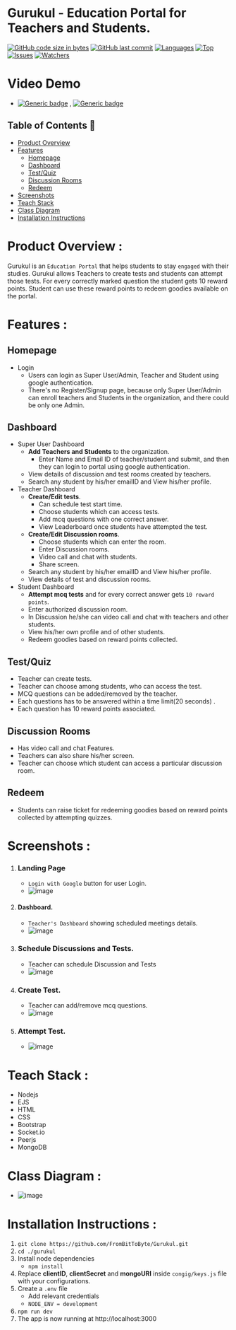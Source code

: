 # Gurukul - Education Portal for Teachers and Students.

[![GitHub code size in bytes](https://img.shields.io/github/languages/code-size/FromBitToByte/Gurukul?logo=github&style=for-the-badge)](https://github.com/FromBitToByte/) 
[![GitHub last commit](https://img.shields.io/github/last-commit/FromBitToByte/Gurukul?style=for-the-badge&logo=git)](https://github.com/FromBitToByte/) 
[![Languages](https://img.shields.io/github/languages/count/FromBitToByte/Gurukul?style=for-the-badge)](https://github.com/FromBitToByte/Gurukul)
[![Top](https://img.shields.io/github/languages/top/FromBitToByte/Gurukul?style=for-the-badge&label=Top%20Languages)](https://github.com/FromBitToByte/Gurukul)
[![Issues](https://img.shields.io/github/issues/FromBitToByte/Gurukul?style=for-the-badge&label=Issues)](https://github.com/FromBitToByte/Gurukul)
[![Watchers]( https://img.shields.io/github/watchers/FromBitToByte/Gurukul?label=Watch&style=for-the-badge)](https://github.com/FromBitToByte/Gurukul/)


# Video Demo
- [![Generic badge](https://img.shields.io/badge/view-demo-blue?style=for-the-badge&label=View%20Youtube)](https://youtu.be/QbvkKm3rUTU) , [![Generic badge](https://img.shields.io/badge/view-demo-blue?style=for-the-badge&label=View%20Google%20Drive)](https://drive.google.com/file/d/1iaKJi-wf51BJd-12_pgrIf3IaYjhKliL/view?usp=sharing)
	
	

## Table of Contents 📕
- [Product Overview](#Product-Overview-)
- [Features](#features-)
  	- [Homepage](#homepage)
  	- [Dashboard](#dashboard)
  	- [Test/Quiz](#Test/Quiz)
  	- [Discussion Rooms](#Discussion-Rooms)
  	- [Redeem](#Redeem)
- [Screenshots](#Screenshots-)
- [Teach Stack](#Teach-Stack-)
- [Class Diagram](#Class-Diagram-)
- [Installation Instructions](#Installation-Instructions-)

# Product Overview :
 Gurukul is an `Education Portal` that helps students to stay `engaged` with their studies. Gurukul allows Teachers to create tests and students can attempt those tests. For every correctly marked question the student gets 10 reward points. Student can use these reward points to redeem goodies available on the portal. 
# Features :

## Homepage
* Login 
	* Users can login as Super User/Admin, Teacher and Student using google authentication.
	* There's no Register/Signup page, because only Super User/Admin can enroll teachers and Students in the organization, and there could be only one Admin.
	
## Dashboard
* Super User Dashboard
	* **Add Teachers and Students** to the organization.
		* Enter Name and Email ID of teacher/student and submit, and then they can login to portal using google authentication.
	* View details of discussion and test rooms created by teachers.
	* Search any student by his/her emailID and View his/her profile.
* Teacher Dashboard
	* **Create/Edit tests**.
		* Can schedule test start time.
		* Choose students which can access tests.
		* Add mcq questions with one correct answer.
		* View Leaderboard once students have attempted the test.
	* **Create/Edit Discussion rooms**.
		* Choose students which can enter the room.
		* Enter Discussion rooms.
		* Video call and chat with students.
		* Share screen.
	* Search any student by his/her emailID and View his/her profile.
	* View details of test and discussion rooms.
* Student Dashboard
	* **Attempt mcq tests** and for every correct answer gets `10 reward points`.
	* Enter authorized discussion room.
	* In Discussion he/she can video call and chat with teachers and other students.
	* View his/her own profile and of other students.
	* Redeem goodies based on reward points collected.

## Test/Quiz
* Teacher can create tests.
* Teacher can choose among students, who can access the test.
* MCQ questions can be added/removed by the teacher.
* Each questions has to be answered within a time limit(20 seconds) .
* Each question has 10 reward points associated.
	
## Discussion Rooms
* Has video call and chat Features.
* Teachers can also share his/her screen.
* Teacher can choose which student can access a particular discussion room.

## Redeem
* Students can raise ticket for redeeming goodies based on reward points collected by attempting quizzes.
	


# Screenshots :

1. ### Landing Page  
   - `Login with Google` button for user Login. 
   - ![image](https://github.com/FromBitToByte/Gurukul/blob/main/assets/demo/landingPage.png)
2. #### Dashboard.
   -  `Teacher's Dashboard` showing scheduled meetings details. 
   - ![image](https://github.com/FromBitToByte/Gurukul/blob/main/assets/demo/teacherDashboard.png)
3. ### Schedule Discussions and Tests.
   - Teacher can schedule Discussion and Tests
    - ![image](https://github.com/FromBitToByte/Gurukul/blob/main/assets/demo/scheduleTests.png)
4. ### Create Test.
   - Teacher can add/remove mcq questions.
   - ![image](https://github.com/FromBitToByte/Gurukul/blob/main/assets/demo/createTest.png)
5. ### Attempt Test.
   - ![image](https://github.com/FromBitToByte/Gurukul/blob/main/assets/demo/giveTest.png)


# Teach Stack :
   - Nodejs
   - EJS
   - HTML
   - CSS
   - Bootstrap
   - Socket.io
   - Peerjs
   - MongoDB
   
# Class Diagram :
   - ![image](https://github.com/FromBitToByte/Gurukul/blob/main/assets/demo/classDiagram.png)

# Installation Instructions :
1. `git clone https://github.com/FromBitToByte/Gurukul.git` 
2. `cd ./gurukul`
3. Install node dependencies 
   - `npm install`
4. Replace **clientID**, **clientSecret** and **mongoURI** inside `congig/keys.js` file with your configurations.
5. Create a `.env` file 
   - Add relevant credentials
   - `NODE_ENV = development` 
5. `npm run dev`
6. The app is now running at http://localhost:3000 

